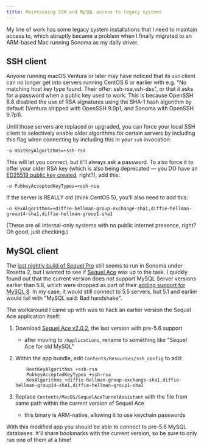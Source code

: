 ```yaml
---
title: Maintaining SSH and MySQL access to legacy systems
---
```


My line of work has some legacy system installations that I need to maintain access to, which abruptly became a problem when I finally migrated to an ARM-based Mac running Sonoma as my daily driver.

## SSH client

Anyone running macOS Ventura or later may have noticed that its `ssh` client can no longer get into servers running CentOS 6 or earlier with e.g. "No matching host key type found. Their offer: ssh-rsa,ssh-dss", or that it asks for a password when a public key used to work. This is because OpenSSH 8.8 disabled the use of RSA signatures using the SHA-1 hash algorithm by default (Ventura shipped with OpenSSH 9.0p1, and Sonoma with OpenSSH 9.7p1).

Until those servers are replaced or upgraded, you can force your local SSH client to selectively enable older algorithms for certain servers by including this flag when connecting by including this in your `ssh` invocation:

    -o HostKeyAlgorithms=+ssh-rsa

This will let you connect, but it'll always ask a password. To also force it to offer your older RSA key (which is also being deprecated — you DO have an [ED25519 public key created](https://medium.com/risan/upgrade-your-ssh-key-to-ed25519-c6e8d60d3c54), right?), add this:

    -o PubkeyAcceptedKeyTypes=+ssh-rsa

If the server is REALLY old (think CentOS 5), you'll also need to add this:

    -o KexAlgorithms=+diffie-hellman-group-exchange-sha1,diffie-hellman-group14-sha1,diffie-hellman-group1-sha1

(These are all internal-only systems with no public internet presence, right? Oh good; just checking.)

## MySQL client

The [last nightly build of Sequel Pro](https://sequelpro.com/test-builds) still seems to run in Sonoma under Rosetta 2, but I wanted to see if [Sequel Ace](https://sequel-ace.com/) was up to the task. I quickly found out that the current version does not support MySQL Server versions earlier than 5.6, which were dropped as part of their [adding support for MySQL 8](https://github.com/Sequel-Ace/Sequel-Ace/issues/199). In my case, it would still connect to 5.5 servers, but 5.1 and earlier would fail with "MySQL said: Bad handshake".

The workaround I came up with was to hack an earlier version the Sequel Ace application itself:

1. Download [Sequel Ace v2.0.2](https://github.com/Sequel-Ace/Sequel-Ace/releases/tag/2.0.2), the last version with pre-5.6 support
	- after moving to `/Applications`, rename to something like "Sequel Ace for old MySQL"
2. Within the app bundle, edit `Contents/Resources/ssh_config` to add:

           HostKeyAlgorithms +ssh-rsa
           PubkeyAcceptedKeyTypes +ssh-rsa
           KexAlgorithms +diffie-hellman-group-exchange-sha1,diffie-hellman-group14-sha1,diffie-hellman-group1-sha1

3. Replace `Contents/MacOS/SequelAceTunnelAssistant` with the file from same path within the current version of Sequel Ace
    - this binary is ARM-native, allowing it to use keychain passwords

With this modified app you should be able to connect to pre-5.6 MySQL databases. It'll share bookmarks with the current version, so be sure to only run one of them at a time!
